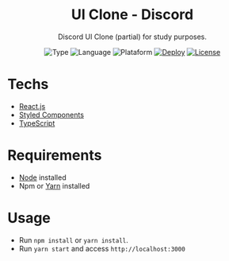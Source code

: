 <div style="text-align: center">  
  <h1>UI Clone - Discord</h1>
  
  <p>Discord UI Clone (partial) for study purposes.</p>
  
  ![Type](https://img.shields.io/static/v1?label=type&message=ui%20clone&color=orange)
  ![Language](https://img.shields.io/static/v1?label=language&message=typescript&color=blue)
  ![Plataform](https://img.shields.io/static/v1?label=plataform&message=web&color=blueviolet)
  [![Deploy](https://img.shields.io/static/v1?label=deploy&message=vercel&color=brightgreen)](https://discord-clone-zevdvlpr.vercel.app/)
  [![License](https://img.shields.io/github/license/zevdvlpr/discord-clone?color=red&label=license)](https://github.com/zevdvlpr/discord-clone/tree/master/LICENSE)  
</div>

# Techs

 - [React.js](https://reactjs.org/)
 - [Styled Components](https://styled-components.com/)
 - [TypeScript](https://www.typescriptlang.org/)

# Requirements

- [Node](https://node.js.org/) installed
- Npm or [Yarn](https://yarnpkg.com/) installed

# Usage

- Run `npm install` or `yarn install`.
- Run `yarn start` and access `http://localhost:3000`
